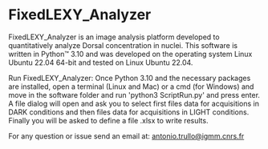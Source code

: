 # FixedLEXY_Analyzer
FixedLEXY_Analyzer is an image analysis platform developed to quantitatively analyze Dorsal concentration in nuclei. This software is written in Python™ 3.10
and was developed on the operating system Linux Ubuntu 22.04 64-bit and tested on Linux Ubuntu 22.04.

Run FixedLEXY_Analyzer: Once Python 3.10 and the necessary packages are installed, open a terminal (Linux and Mac) or a cmd (for Windows) and move in the 
software folder and run 'python3 ScriptRun.py' and press enter. A file dialog will open and ask you to select first files data for acquisitions in DARK 
conditions and then files data for acquisitions in LIGHT conditions. Finally you will be asked to define a file .xlsx to write results.  

For any question or issue send an email at: antonio.trullo@igmm.cnrs.fr
